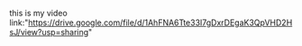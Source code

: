 this is my video link:"https://drive.google.com/file/d/1AhFNA6Tte33I7gDxrDEgaK3QpVHD2HsJ/view?usp=sharing"